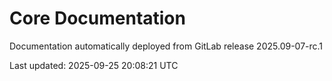 # Core Documentation

Documentation automatically deployed from GitLab release 2025.09-07-rc.1

Last updated: 2025-09-25 20:08:21 UTC
